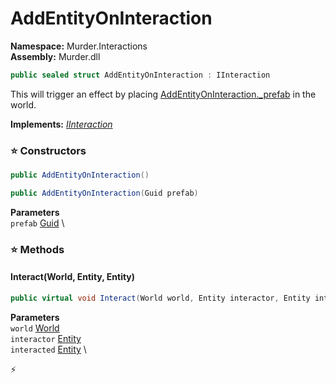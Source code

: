 # AddEntityOnInteraction

**Namespace:** Murder.Interactions \
**Assembly:** Murder.dll

```csharp
public sealed struct AddEntityOnInteraction : IInteraction
```

This will trigger an effect by placing [AddEntityOnInteraction._prefab](../../Murder/Interactions/AddEntityOnInteraction.html#_prefab) in the world.

**Implements:** _[IInteraction](../..//Bang/Interactions/IInteraction.html)_

### ⭐ Constructors
```csharp
public AddEntityOnInteraction()
```

```csharp
public AddEntityOnInteraction(Guid prefab)
```

**Parameters** \
`prefab` [Guid](https://learn.microsoft.com/en-us/dotnet/api/System.Guid?view=net-7.0) \

### ⭐ Methods
#### Interact(World, Entity, Entity)
```csharp
public virtual void Interact(World world, Entity interactor, Entity interacted)
```

**Parameters** \
`world` [World](../..//Bang/World.html) \
`interactor` [Entity](../..//Bang/Entities/Entity.html) \
`interacted` [Entity](../..//Bang/Entities/Entity.html) \



⚡